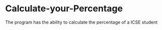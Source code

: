 # Calculate-your-Percentage
The program has the ability to calculate the percentage of a ICSE student
